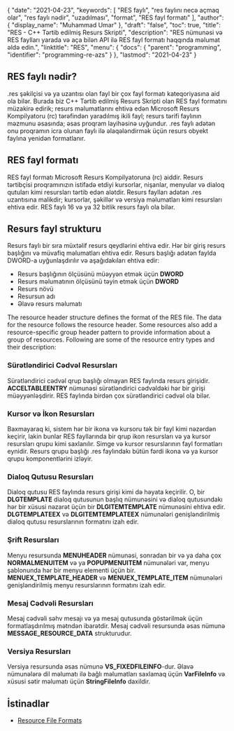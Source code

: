 {
  "date": "2021-04-23",
  "keywords": [
"RES faylı",
"res faylını necə açmaq olar",
"res faylı nədir",
"uzadılması",
"format",
"RES fayl formatı"
],
  "author": {
    "display_name": "Muhammad Umar"
},
  "draft": "false",
  "toc": true,
  "title": "RES - C++ Tərtib edilmiş Resurs Skripti",
  "description": "RES nümunəsi və RES faylları yarada və aça bilən API ilə RES fayl formatı haqqında məlumat əldə edin.",
  "linktitle": "RES",
  "menu": {
    "docs": {
      "parent": "programming",
      "identifier": "programming-re-azs"
}
},
  "lastmod": "2021-04-23"
}

## RES faylı nədir?
.res şəkilçisi və ya uzantısı olan fayl bir çox fayl formatı kateqoriyasına aid ola bilər. Burada biz C++ Tərtib edilmiş Resurs Skripti olan RES fayl formatını müzakirə edirik; resurs məlumatlarını ehtiva edən Microsoft Resurs Kompilyatoru (rc) tərəfindən yaradılmış ikili fayl; resurs tərifi faylının məzmunu əsasında; əsas proqram layihəsinə uyğundur. .res faylı adətən onu proqramın icra olunan faylı ilə əlaqələndirmək üçün resurs obyekt faylına yenidən formatlanır.

## RES fayl formatı
RES fayl formatı Microsoft Resurs Kompilyatoruna (rc) aiddir. Resurs tərtibçisi proqramınızın istifadə etdiyi kursorlar, nişanlar, menyular və dialoq qutuları kimi resursları tərtib edən alətdir. Resurs faylları adətən .res uzantısına malikdir; kursorlar, şəkillər və versiya məlumatları kimi resursları ehtiva edir. RES faylı 16 və ya 32 bitlik resurs faylı ola bilər.
## Resurs fayl strukturu
Resurs faylı bir sıra müxtəlif resurs qeydlərini ehtiva edir. Hər bir giriş resurs başlığını və müvafiq məlumatları ehtiva edir. Resurs başlığı adətən faylda DWORD-a uyğunlaşdırılır və aşağıdakıları ehtiva edir:

- Resurs başlığının ölçüsünü müəyyən etmək üçün **DWORD**
- Resurs məlumatının ölçüsünü təyin etmək üçün **DWORD**
- Resurs növü
- Resursun adı
- Əlavə resurs məlumatı

The resource header structure defines the format of the RES file. The data for the resource follows the resource header. Some resources also add a resource-specific group header pattern to provide information about a group of resources. Following are some of the resource entry types and their description:

### Sürətləndirici Cədvəl Resursları
Sürətləndirici cədvəl qrup başlığı olmayan RES faylında resurs girişidir. **ACCELTABLEENTRY** nümunəsi sürətləndirici cədvəldəki hər bir girişi müəyyənləşdirir. RES faylında birdən çox sürətləndirici cədvəl ola bilər.

### Kursor və İkon Resursları
Baxmayaraq ki, sistem hər bir ikona və kursoru tək bir fayl kimi nəzərdən keçirir, lakin bunlar RES fayllarında bir qrup ikon resursları və ya kursor resursları qrupu kimi saxlanılır. Simge və kursor resurslarının fayl formatları eynidir. Resurs qrupu başlığı .res faylındakı bütün fərdi ikona və ya kursor qrupu komponentlərini izləyir.

### Dialoq Qutusu Resursları
Dialoq qutusu RES faylında resurs girişi kimi də həyata keçirilir. O, bir **DLGTEMPLATE** dialoq qutusunun başlıq nümunəsini və dialoq qutusundakı hər bir xüsusi nəzarət üçün bir **DLGITEMTEMPLATE** nümunəsini ehtiva edir. **DLGTEMPLATEEX** və **DLGITEMTEMPLATEEX** nümunələri genişləndirilmiş dialoq qutusu resurslarının formatını izah edir.

### Şrift Resursları
Menyu resursunda **MENUHEADER** nümunəsi, sonradan bir və ya daha çox **NORMALMENUITEM** və ya **POPUPMENUITEM** nümunələri var, menyu şablonunda hər bir menyu elementi üçün bir. **MENUEX_TEMPLATE_HEADER** və **MENUEX_TEMPLATE_ITEM** nümunələri genişləndirilmiş menyu resurslarının formatını izah edir.

### Mesaj Cədvəli Resursları
Mesaj cədvəli səhv mesajı və ya mesaj qutusunda göstərilmək üçün formatlaşdırılmış mətndən ibarətdir. Mesaj cədvəli resursunda əsas nümunə **MESSAGE_RESOURCE_DATA** strukturudur.

### Versiya Resursları
Versiya resursunda əsas nümunə **VS_FIXEDFILEINFO**-dur. Əlavə nümunələrə dil məlumatı ilə bağlı məlumatları saxlamaq üçün **VarFileInfo** və xüsusi sətir məlumatı üçün **StringFileInfo** daxildir.




## İstinadlar

 * [Resource File Formats](https://learn.microsoft.com/en-us/windows/win32/menurc/resource-file-formats)
 
 

